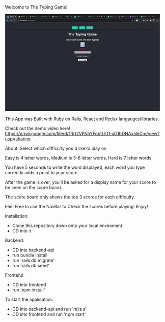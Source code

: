 Welcome to The Typing Game!

 ![alt-text](/frontend/src/gif/typing.gif)


This App was Built with Ruby on Rails, React and Redux langauges/libraries. 

Check out the demo video here! https://drive.google.com/file/d/1Rrt2VFNhYFobtLjD1-xlZIbDNAxaldDm/view?usp=sharing

About:
 Select which difficulty you'd like to play on. 
 
 Easy is 4 letter words, Medium is 5-6 letter words, Hard is 7 letter words. 
 
 You have 5 seconds to write the word displayed, each word you type correctly adds a point to your score.
 
 After the game is over, you'll be asked for a display name for your score to be seen on the score board. 
 
 The score board only shows the top 3 scores for each difficulty.
 
 Feel Free to use the NavBar to Check the scores before playing! Enjoy!


Installation:
- Clone this repository down onto your local enviroment
- CD into it

Backend:
- CD into backend-api
- run bundle install
- run 'rails db:migrate'
- run 'rails db:seed'

Frontend:
- CD into frontend
- run 'npm install'


To start the application:

- CD into backend-api and run 'rails s'
- CD into frontend and run 'npm start'





